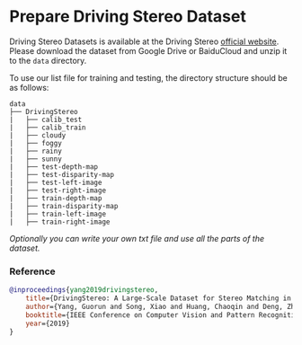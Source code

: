 # Prepare Driving Stereo Dataset

Driving Stereo Datasets is available at the Driving Stereo [official website](https://drivingstereo-dataset.github.io/).
Please download the dataset from Google Drive or BaiduCloud and unzip it to the `data` directory.

To use our list file for training and testing, the directory structure should be as follows:
```text
data
├── DrivingStereo
|   ├── calib_test
|   ├── calib_train
|   ├── cloudy
|   ├── foggy
|   ├── rainy
|   ├── sunny
|   ├── test-depth-map
|   ├── test-disparity-map
|   ├── test-left-image
|   ├── test-right-image
|   ├── train-depth-map
|   ├── train-disparity-map
|   ├── train-left-image
|   ├── train-right-image
```

_Optionally you can write your own txt file and use all the parts of the dataset._ 

### Reference 

```bibtex
@inproceedings{yang2019drivingstereo,
    title={DrivingStereo: A Large-Scale Dataset for Stereo Matching in Autonomous Driving Scenarios},
    author={Yang, Guorun and Song, Xiao and Huang, Chaoqin and Deng, Zhidong and Shi, Jianping and Zhou, Bolei},
    booktitle={IEEE Conference on Computer Vision and Pattern Recognition (CVPR)},
    year={2019}
}
```